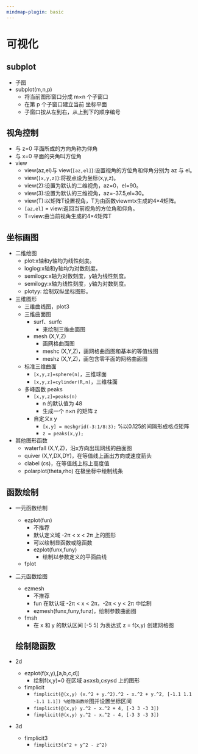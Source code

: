 ```yaml
---
mindmap-plugin: basic
---
```

# 可视化
## subplot
- 子图
- subplot(m,n,p)
    - 将当前图形窗口分成 m×n 个子窗口
    - 在第 p 个子窗口建立当前 坐标平面
    - 子窗口按从左到右，从上到下的顺序编号

## 视角控制
- 与 z=0 平面所成的方向角称为仰角
- 与 x=0 平面的夹角叫方位角
- view
    - view(az,el)与 view(`[az,el]`):设置视角的方位角和仰角分别为 az 与 el。 
    - view(`[x,y,z]`):将视点设为坐标(x,y,z)。
    - view(2):设置为默认的二维视角，az=0，el=90。
    - view(3):设置为默认的三维视角，az=-37.5,el=30。
    - view(T):以矩阵T设置视角，T为由函数viewmtx生成的4×4矩阵。 
    - `[az,el]` = view:返回当前视角的方位角和仰角。
    - T=view:由当前视角生成的4×4矩阵T

## 坐标画图
- 二维绘图       
	- plot:x轴和y轴均为线性刻度。
	- loglog:x轴和y轴均为对数刻度。
	- semilogx:x轴为对数刻度，y轴为线性刻度。 
	- semilogy:x轴为线性刻度，y轴为对数刻度。 
	- plotyy: 绘制双纵坐标图形。 
- 三维图形
	- 三维曲线图，plot3
	- 三维曲面图
	    - surf、surfc
		    - 来绘制三维曲面图
		- mesh (X,Y,Z)
			- 画网格曲面图  
			- meshc (X,Y,Z)，画网格曲面图和基本的等值线图  
			- meshz (X,Y,Z)，画包含零平面的网格曲面图  
	- 标准三维曲面
		- `[x,y,z]=sphere(n)`，三维球面
		- `[x,y,z]=cylinder(R,n)`，三维柱面
	- 多峰函数 peaks
		- `[x,y,z]=peaks(n)`
			- n 的默认值为 48
			- 生成一个 n×n 的矩阵 z
		- 自定义x y
			- `[x,y] = meshgrid(-3:1/8:3);` %以0.125的间隔形成格点矩阵
			- `z = peaks(x,y);`
- 其他图形函数
	- waterfall (X,Y,Z)，沿x方向出现网线的曲面图  
	- quiver (X,Y,DX,DY)，在等值线上画出方向或速度箭头  
	- clabel (cs)，在等值线上标上高度值  
	- polarplot(theta,rho) 在极坐标中绘制线条

## 函数绘制
- 一元函数绘制
	- ezplot(fun) 
		- 不推荐
		- 默认定义域 -2π < x < 2π 上的图形
		- 可以绘制显函数或隐函数
		- ezplot(funx,funy)
			- 绘制以参数定义的平面曲线 
	- fplot
- 二元函数绘图
	- ezmesh
		- 不推荐
		- fun 在默认域 -2π < x < 2π，-2π < y < 2π 中绘制
		- ezmesh(funx,funy,funz)，绘制参数曲面图 
	- fmsh
		- 在 x 和 y 的默认区间 [-5 5] 为表达式 z = f(x,y) 创建网格图

	## 绘制隐函数
- 2d
    - ezplot(f(x,y),[a,b,c,d])
        - 绘制f(x,y)=0 在区域 a≤x≤b,c≤y≤d 上的图形
    - fimplicit
        - `fimplicit(@(x,y) (x.^2 + y.^2).^2 - x.^2 + y.^2, [-1.1 1.1 -1.1 1.1]) %给隐函数绘`图并设置坐标区间
        - `fimplicit(@(x,y) y.^2 - x.^2 + 4, [-3 3 -3 3])`
        - `fimplicit(@(x,y) y.^2 - x.^2 - 4, [-3 3 -3 3])`
- 3d
    - fimplicit3
        - `fimplicit3(x^2 + y^2 - z^2)`